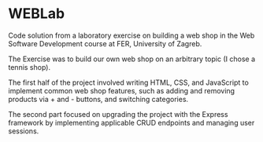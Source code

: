 # WEBLab
Code solution from a laboratory exercise on building a web shop in the Web Software Development course at FER, University of Zagreb.

The Exercise was to build our own web shop on an arbitrary topic (I chose a tennis shop). 

The first half of the project involved writing HTML, CSS, and JavaScript to implement common web shop features, such as adding and removing products via + and - buttons,     and switching categories.

The second part focused on upgrading the project with the Express framework by implementing applicable CRUD endpoints and managing user sessions.
